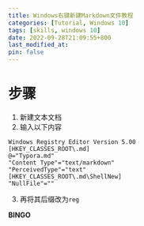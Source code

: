 ```yaml
---
title: Windows右键新建Markdown文件教程
categories: [Tutorial, Windows 10]
tags: [skills, windows 10]
date: 2022-09-28T21:09:55+800
last_modified_at: 
pin: false
---
```



# 步骤

1. 新建文本文档
2. 输入以下内容

```
Windows Registry Editor Version 5.00
[HKEY_CLASSES_ROOT\.md]
@="Typora.md"
"Content Type"="text/markdown"
"PerceivedType"="text"
[HKEY_CLASSES_ROOT\.md\ShellNew]
"NullFile"=""
```

3. 再将其后缀改为`reg`

**BINGO**

